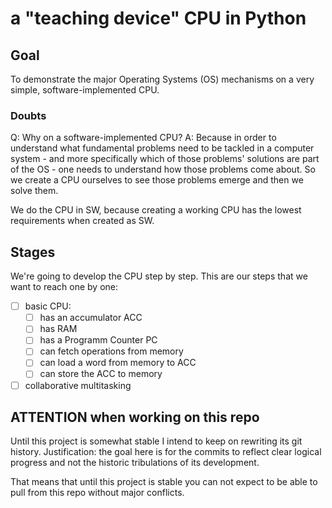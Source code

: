 a "teaching device" CPU in Python
=================================

Goal
----

To demonstrate the major Operating Systems (OS) mechanisms
on a very simple, software-implemented CPU.

### Doubts

Q: Why on a software-implemented CPU?
A: Because in order to understand what fundamental problems
   need to be tackled in a computer system - and more specifically
   which of those problems' solutions are part of the OS -
   one needs to understand how those problems
   come about. So we create a CPU ourselves to see those
   problems emerge and then we solve them.

   We do the CPU in SW, because creating a working CPU has
   the lowest requirements when created as SW.

Stages
------

We're going to develop the CPU step by step. This are
our steps that we want to reach one by one:

* [ ] basic CPU:
  * [ ] has an accumulator ACC
  * [ ] has RAM
  * [ ] has a Programm Counter PC
  * [ ] can fetch operations from memory
  * [ ] can load a word from memory to ACC
  * [ ] can store the ACC to memory

* [ ] collaborative multitasking

ATTENTION when working on this repo
-----------------------------------

Until this project is somewhat stable I intend to keep on
rewriting its git history. Justification: the goal here
is for the commits to reflect clear logical progress and
not the historic tribulations of its development.

That means that until this project is stable you can not
expect to be able to pull from this repo without major
conflicts.
